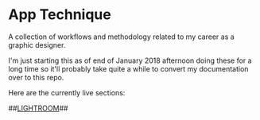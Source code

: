 # App Technique
A collection of workflows and methodology related to my career as a graphic designer.

I'm just starting this as of end of January 2018 afternoon doing these for a long time so it'll probably take quite a while to convert my documentation over to this repo.

Here are the currently live sections:

##[LIGHTROOM]()##

